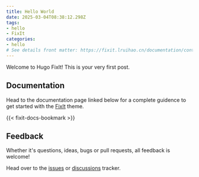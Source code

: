 ```yaml
---
title: Hello World
date: 2025-03-04T08:38:12.298Z
tags:
- hello
- FixIt
categories:
- hello
# See details front matter: https://fixit.lruihao.cn/documentation/content-management/introduction/#front-matter
---
```


Welcome to Hugo FixIt! This is your very first post.

<!--more-->

## Documentation

Head to the documentation page linked below for a complete guidence to get started with the [FixIt](https://github.com/hugo-fixit/FixIt) theme.

{{< fixit-docs-bookmark >}}

## Feedback

Whether it's questions, ideas, bugs or pull requests, all feedback is welcome!

Head over to the [issues](https://github.com/hugo-fixit/FixIt/issues) or [discussions](https://github.com/hugo-fixit/FixIt/discussions) tracker.
